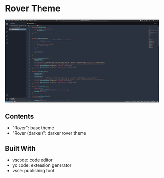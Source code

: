 # Rover Theme

![Example Code](images/RoverExample.PNG)

## Contents

- "Rover": base theme
- "Rover (darker)": darker rover theme

## Built With
- vscode: code editor
- yo code: extension generator
- vsce: publishing tool

